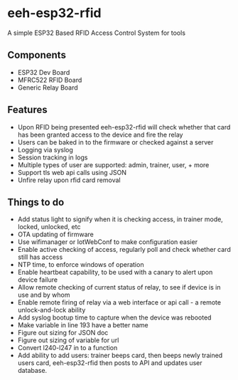 # eeh-esp32-rfid

A simple ESP32 Based RFID Access Control System for tools

## Components
- ESP32 Dev Board
- MFRC522 RFID Board
- Generic Relay Board

## Features
- Upon RFID being presented eeh-esp32-rfid will check whether that card has been granted access to the device and fire the relay
- Users can be baked in to the firmware or checked against a server
- Logging via syslog
- Session tracking in logs
- Multiple types of user are supported: admin, trainer, user, + more
- Support tls web api calls using JSON
- Unfire relay upon rfid card removal


## Things to do
- Add status light to signify when it is checking access, in trainer mode, locked, unlocked, etc
- OTA updating of firmware
- Use wifimanager or IotWebConf to make configuration easier
- Enable active checking of access, regularly poll and check whether card still has access
- NTP time, to enforce windows of operation
- Enable heartbeat capability, to be used with a canary to alert upon device failure
- Allow remote checking of current status of relay, to see if device is in use and by whom
- Enable remote firing of relay via a web interface or api call - a remote unlock-and-lock ability
- Add syslog bootup time to capture when the device was rebooted
- Make variable in line 193 have a better name
- Figure out sizing for JSON doc
- Figure out sizing of variable for url
- Convert l240-l247 in to a function
- Add ability to add users: trainer beeps card, then beeps newly trained users card, eeh-esp32-rfid then posts to API and updates user database.
